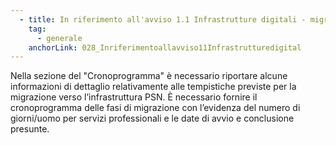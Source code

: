 ```yaml
---
  - title: In riferimento all'avviso 1.1 Infrastrutture digitali - migrazione PSN - PAC Pilota, quali informazioni è necessario riportare all'interno della "Tabella D - Cronoprogramma"?
    tag:
      - generale
    anchorLink: 028_Inriferimentoallavviso11Infrastrutturedigital
---
```


Nella sezione del "Cronoprogramma" è necessario riportare alcune informazioni di dettaglio relativamente alle tempistiche previste per la migrazione verso l’infrastruttura PSN. È necessario fornire il cronoprogramma delle fasi di migrazione con l’evidenza del numero di giorni/uomo per servizi professionali e le date di avvio e conclusione presunte.
